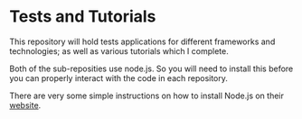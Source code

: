 # Tests and Tutorials
This repository will hold tests applications for different frameworks and technologies; as well as various tutorials which I complete.

Both of the sub-reposities use node.js. So you will need to install this before you can properly interact with the code in each repository.

There are very some simple instructions on how to install Node.js on their [website](https://nodejs.org).

